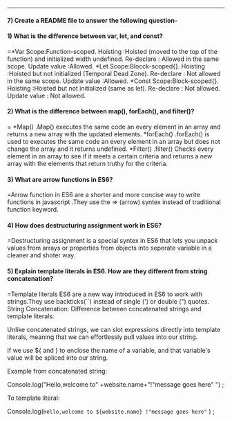 

---
#### 7) Create a README file to answer the following question-


#### 1) What is the difference between var, let, and const?
 =*Var
 Scope:Function-scoped.
 Hoisting :Hoisted (moved to the top of the function) and initialized width undefined.
 Re-declare : Allowed in the same scope.
 Update value :Allowed.
 *Let
 Scope:Blocck-scoped{}.
 Hoisting :Hoisted but not initialized (Temporal Dead Zone).
 Re-declare : Not allowed in the same scope.
 Update value :Allowed.
 *Const 
 Scope:Block-scoped{}.
 Hoisting :Hoisted but not initialized (same as let).
 Re-declare : Not allowed.
 Update value : Not allowed.



#### 2) What is the difference between map(), forEach(), and filter()? 
 =  *Map()
 .Map() executes the same code an every element in an array and returns a new array with the updated elements.
 *forEach()
 .forEach() is used to executes the same code an every element in an array but does not change the array and it returns undefined. 
 *Filter()
 .filter() Checks every element in an array to see if it meets a certain criteria and returns a new array with the elements that return truthy for the criteria.

#### 3) What are arrow functions in ES6?
=Arrow function in ES6 are a shorter and more concise way to write functions in javascript .They use the => (arrow) syntex instead of traditional function keyword.

#### 4) How does destructuring assignment work in ES6?
=Destructuring assignment is a special syntex in ES6 that lets you unpack values from arrays or properties from objects into seperate variable in a cleaner and shoter way.

#### 5) Explain template literals in ES6. How are they different from string concatenation?

=Template literals  ES6 are a new way introduced in ES6 to work with strings.They use backticks(``) instead of single (') or double (") quotes.
 String Concatenation:
 Difference between concatenated strings and template literals:

Unlike concatenated strings, we can slot expressions directly into template literals, meaning that we can effortlessly pull values into our string.

If we use ${ and } to enclose the name of a variable, and that variable's value will be spliced into our string.

 Example from concatenated string:

Console.log("Hello,welcome to" +website.name+"!\"message goes here\" ") ;

To template literal:

Console.log(`Hello,welcome to ${website.name} !"message goes here"` ) ;